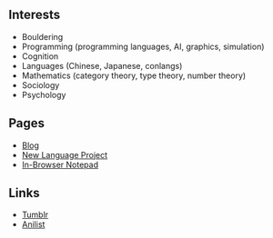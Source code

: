 ## Interests

* Bouldering
* Programming (programming languages, AI, graphics, simulation)
* Cognition
* Languages (Chinese, Japanese, conlangs)
* Mathematics (category theory, type theory, number theory)
* Sociology
* Psychology

## Pages

* [Blog](https://garbaz.github.io/Blog/)
* [New Language Project](https://garbaz.github.io/NewLanguageProject/)
* [In-Browser Notepad](https://garbaz.github.io/inbrowser_notepad/)

## Links

* [Tumblr](https://www.tumblr.com/blog/view/garbazzz)
* [Anilist](https://anilist.co/user/Garbaz/)
